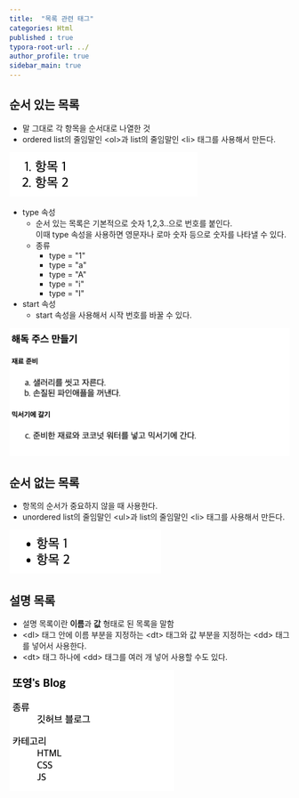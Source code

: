 ```yaml
---
title:  "목록 관련 태그"
categories: Html
published : true
typora-root-url: ../
author_profile: true
sidebar_main: true
---
```

## 순서 있는 목록
- 말 그대로 각 항목을 순서대로 나열한 것
- ordered list의 줄임말인 \<ol>과 list의 줄임말인 \<li> 태그를 사용해서 만든다.
<script src="https://gist.github.com/qwp0/c01598be52baccc5eaa62b9b0a9e7185.js"></script>

<img src="/images/2023-07-31-List/ol.png" alt="ol" style="zoom: 67%;" />

- type 속성
  - 순서 있는 목록은 기본적으로 숫자 1,2,3..으로 번호를 붙인다. <br> 이때 type 속성을 사용하면 영문자나 로마 숫자 등으로 숫자를 나타낼 수 있다.
  - 종류
    - type = "1"
    - type = "a"
    - type = "A"
    - type = "i"
    - type = "I"
- start 속성
  - start 속성을 사용해서 시작 번호를 바꿀 수 있다.

<script src="https://gist.github.com/qwp0/b07884deb697cee08ebcd0132e289b38.js"></script>

![ol_type_start](/images/2023-07-31-List/ol_type_start.png)

## 순서 없는 목록

- 항목의 순서가 중요하지 않을 때 사용한다.
- unordered list의 줄임말인 \<ul>과 list의 줄임말인 \<li> 태그를 사용해서 만든다.

<script src="https://gist.github.com/qwp0/1152d518d9ce5f16da311669073c182c.js"></script>

<img src="/images/2023-07-31-List/ul.png" alt="ul" style="zoom: 67%;" />

## 설명 목록

- 설명 목록이란 **이름**과 **값** 형태로 된 목록을 말함
- \<dl> 태그 안에 이름 부분을 지정하는 \<dt> 태그와 값 부분을 지정하는 \<dd> 태그를 넣어서 사용한다.
- \<dt> 태그 하나에 \<dd> 태그를 여러 개 넣어 사용할 수도 있다. 

<script src="https://gist.github.com/qwp0/36e8a9c7400df50d9a398d7004ce7440.js"></script>

<img src="/images/2023-07-31-List/dl.png" alt="dl" style="zoom: 50%;" />